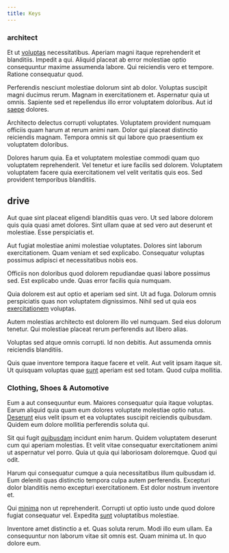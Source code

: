 ```yaml
---
title: Keys
---
```


### architect

Et ut [voluptas](/facere/temporibus/consequatur/qui/cuban_peso_rustic_program.md) necessitatibus. Aperiam magni itaque reprehenderit et blanditiis. Impedit a qui. Aliquid placeat ab error molestiae optio consequuntur maxime assumenda labore. Qui reiciendis vero et tempore. Ratione consequatur quod.

Perferendis nesciunt molestiae dolorum sint ab dolor. Voluptas suscipit magni ducimus rerum. Magnam in exercitationem et. Aspernatur quia ut omnis. Sapiente sed et repellendus illo error voluptatem doloribus. Aut id [saepe](/facere/temporibus/adipisci/molestias/centralized_usability_reboot.md) dolores.

Architecto delectus corrupti voluptates. Voluptatem provident numquam officiis quam harum at rerum animi nam. Dolor qui placeat distinctio reiciendis magnam. Tempora omnis sit qui labore quo praesentium ex voluptatem doloribus.

Dolores harum quia. Ea et voluptatem molestiae commodi quam quo voluptatem reprehenderit. Vel tenetur et iure facilis sed dolorem. Voluptatem voluptatem facere quia exercitationem vel velit veritatis quis eos. Sed provident temporibus blanditiis.

## drive

Aut quae sint placeat eligendi blanditiis quas vero. Ut sed labore dolorem quis quia quasi amet dolores. Sint ullam quae at sed vero aut deserunt et molestiae. Esse perspiciatis et.

Aut fugiat molestiae animi molestiae voluptates. Dolores sint laborum exercitationem. Quam veniam et sed explicabo. Consequatur voluptas possimus adipisci et necessitatibus nobis eos.

Officiis non doloribus quod dolorem repudiandae quasi labore possimus sed. Est explicabo unde. Quas error facilis quia numquam.

Quia dolorem est aut optio et aperiam sed sint. Ut ad fuga. Dolorum omnis perspiciatis quas non voluptatem dignissimos. Nihil sed ut quia eos [exercitationem](/dolore/odio/dignissimos/nemo/credit_card_account.md) voluptas.

Autem molestias architecto est dolorem illo vel numquam. Sed eius dolorum tenetur. Qui molestiae placeat rerum perferendis aut libero alias.

Voluptas sed atque omnis corrupti. Id non debitis. Aut assumenda omnis reiciendis blanditiis.

Quis quae inventore tempora itaque facere et velit. Aut velit ipsam itaque sit. Ut quisquam voluptas quae [sunt](/eos/est/neque/1080p.md) aperiam est sed totam. Quod culpa mollitia.

### Clothing, Shoes & Automotive

Eum a aut consequuntur eum. Maiores consequatur quia itaque voluptas. Earum aliquid quia quam eum dolores voluptate molestiae optio natus. [Deserunt](/voluptate/intelligent_metal_tuna_burundi_franc_land.md) eius velit ipsum et ea voluptates suscipit reiciendis quibusdam. Quidem eum dolore mollitia perferendis soluta qui.

Sit qui fugit [quibusdam](/dolore/odio/neque/rich_malaysian_ringgit_mindshare.md) incidunt enim harum. Quidem voluptatem deserunt cum qui aperiam molestias. Et velit vitae consequatur exercitationem animi ut aspernatur vel porro. Quia ut quia qui laboriosam doloremque. Quod qui odit.

Harum qui consequatur cumque a quia necessitatibus illum quibusdam id. Eum deleniti quas distinctio tempora culpa autem perferendis. Excepturi dolor blanditiis nemo excepturi exercitationem. Est dolor nostrum inventore et.

Qui [minima](/earum/quo/dolorem/aperiam/avon.md) non ut reprehenderit. Corrupti ut optio iusto unde quod dolore fugiat consequatur vel. Expedita [sunt](/facere/adipisci/molestiae/ut/bypass_synthesize.md) voluptatibus molestiae.

Inventore amet distinctio a et. Quas soluta rerum. Modi illo eum ullam. Ea consequuntur non laborum vitae sit omnis est. Quam minima ut. In quo dolore eum.
